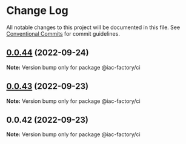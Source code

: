 # Change Log

All notable changes to this project will be documented in this file.
See [Conventional Commits](https://conventionalcommits.org) for commit guidelines.

## [0.0.44](https://github.com/iac-factory/aws-node-s3-utilities/compare/v0.0.43...v0.0.44) (2022-09-24)

**Note:** Version bump only for package @iac-factory/ci





## [0.0.43](https://github.com/iac-factory/aws-node-s3-utilities/compare/v0.0.42...v0.0.43) (2022-09-23)

**Note:** Version bump only for package @iac-factory/ci





## 0.0.42 (2022-09-23)

**Note:** Version bump only for package @iac-factory/ci
